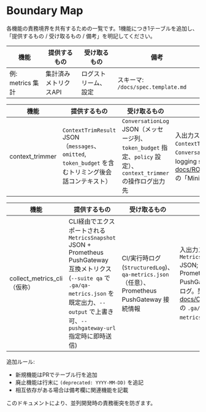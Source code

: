 # Boundary Map

各機能の責務境界を共有するための一覧です。1機能につき1テーブルを追加し、
「提供するもの / 受け取るもの / 備考」を明記してください。

| 機能 | 提供するもの | 受け取るもの | 備考 |
|------|---------------|---------------|------|
| 例: metrics 集計 | 集計済みメトリクスAPI | ログストリーム、設定 | スキーマ: `/docs/spec.template.md` |

| 機能 | 提供するもの | 受け取るもの | 備考 |
|------|---------------|---------------|------|
| context_trimmer | `ContextTrimResult` JSON（`messages`、`omitted`, `token_budget` を含むトリミング後会話コンテキスト） | `ConversationLog` JSON（メッセージ列、`token_budget` 指定、`policy` 設定）、`context_trimmer` の操作ログ出力先 | 入出力スキーマ: `ContextTrimResult` / `ConversationLog`; 依存: structured logging sink。関連仕様: [docs/ROADMAP_AND_SPECS.md](./ROADMAP_AND_SPECS.md) の「Minimal Context Intake」。 |

| 機能 | 提供するもの | 受け取るもの | 備考 |
|------|---------------|---------------|------|
| collect_metrics_cli（仮称） | CLI経由でエクスポートされる `MetricsSnapshot` JSON + Prometheus PushGateway 互換メトリクス (`--suite qa` で `.ga/qa-metrics.json` を既定出力、`--output` で上書き可、`--pushgateway-url` 指定時に即時送信) | CI/実行時ログ (`StructuredLog`)、`qa-metrics.json`（任意）、Prometheus PushGateway 接続情報 | 入出力スキーマ: `MetricsSnapshot` JSON; 依存: Prometheus PushGateway、構造化ログ。契約: [docs/CONTRACTS.md](./CONTRACTS.md) の `.ga/qa-metrics.json`。 |

追加ルール:

- 新規機能はPRでテーブル行を追加
- 廃止機能は行末に `(deprecated: YYYY-MM-DD)` を追記
- 相互依存がある場合は備考欄に関連機能を記載

このドキュメントにより、並列開発時の責務衝突を防ぎます。
